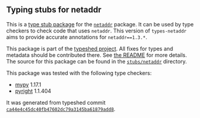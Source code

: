 ## Typing stubs for netaddr

This is a [type stub package](https://typing.python.org/en/latest/tutorials/external_libraries.html)
for the [`netaddr`](https://github.com/drkjam/netaddr) package. It can be used by type checkers
to check code that uses `netaddr`. This version of
`types-netaddr` aims to provide accurate annotations for
`netaddr==1.3.*`.

This package is part of the [typeshed project](https://github.com/python/typeshed).
All fixes for types and metadata should be contributed there.
See [the README](https://github.com/python/typeshed/blob/main/README.md)
for more details. The source for this package can be found in the
[`stubs/netaddr`](https://github.com/python/typeshed/tree/main/stubs/netaddr)
directory.

This package was tested with the following type checkers:
* [mypy](https://github.com/python/mypy/) 1.17.1
* [pyright](https://github.com/microsoft/pyright) 1.1.404

It was generated from typeshed commit
[`ca44e4c45dc40fb47602dc79a3145ba61879add8`](https://github.com/python/typeshed/commit/ca44e4c45dc40fb47602dc79a3145ba61879add8).